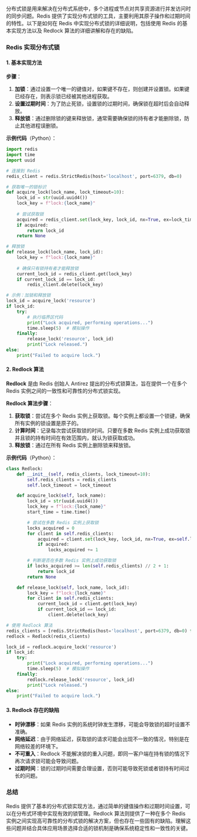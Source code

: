 分布式锁是用来解决在分布式系统中，多个进程或节点对共享资源进行并发访问时的同步问题。Redis 提供了实现分布式锁的工具，主要利用其原子操作和过期时间的特性。以下是如何在 Redis 中实现分布式锁的详细说明，包括使用 Redis 的基本实现方法以及 Redlock 算法的详细讲解和存在的缺陷。

### Redis 实现分布式锁

#### 1. **基本实现方法**

**步骤**：
1. **加锁**：通过设置一个唯一的键值对，如果键不存在，则创建并设置锁。如果键已经存在，则表示锁已经被其他进程获取。
2. **设置过期时间**：为了防止死锁，设置锁的过期时间，确保锁在超时后会自动释放。
3. **释放锁**：通过删除锁的键来释放锁，通常需要确保锁的持有者才能删除锁，防止其他进程误删锁。

**示例代码**（Python）：

```python
import redis
import time
import uuid

# 连接到 Redis
redis_client = redis.StrictRedis(host='localhost', port=6379, db=0)

# 获取唯一的锁标识
def acquire_lock(lock_name, lock_timeout=10):
    lock_id = str(uuid.uuid4())
    lock_key = f"lock:{lock_name}"
    
    # 尝试获取锁
    acquired = redis_client.set(lock_key, lock_id, nx=True, ex=lock_timeout)
    if acquired:
        return lock_id
    return None

# 释放锁
def release_lock(lock_name, lock_id):
    lock_key = f"lock:{lock_name}"
    
    # 确保只有锁持有者才能释放锁
    current_lock_id = redis_client.get(lock_key)
    if current_lock_id == lock_id:
        redis_client.delete(lock_key)

# 示例：加锁和释放锁
lock_id = acquire_lock('resource')
if lock_id:
    try:
        # 执行临界区代码
        print("Lock acquired, performing operations...")
        time.sleep(5)  # 模拟操作
    finally:
        release_lock('resource', lock_id)
        print("Lock released.")
else:
    print("Failed to acquire lock.")
```

#### 2. **Redlock 算法**

**Redlock** 是由 Redis 创始人 Antirez 提出的分布式锁算法，旨在提供一个在多个 Redis 实例之间的一致性和可靠性的分布式锁实现。

**Redlock 算法步骤**：
1. **获取锁**：尝试在多个 Redis 实例上获取锁。每个实例上都设置一个锁键，确保所有实例的锁设置是原子的。
2. **计算时间**：记录每次尝试获取锁的时间。只要在多数 Redis 实例上成功获取锁并且锁的持有时间在有效范围内，就认为锁获取成功。
3. **释放锁**：通过在所有 Redis 实例上删除锁来释放锁。

**示例代码**（Python）：

```python
class Redlock:
    def __init__(self, redis_clients, lock_timeout=10):
        self.redis_clients = redis_clients
        self.lock_timeout = lock_timeout

    def acquire_lock(self, lock_name):
        lock_id = str(uuid.uuid4())
        lock_key = f"lock:{lock_name}"
        start_time = time.time()

        # 尝试在多数 Redis 实例上获取锁
        locks_acquired = 0
        for client in self.redis_clients:
            acquired = client.set(lock_key, lock_id, nx=True, ex=self.lock_timeout)
            if acquired:
                locks_acquired += 1

        # 判断是否在多数 Redis 实例上成功获取锁
        if locks_acquired >= len(self.redis_clients) // 2 + 1:
            return lock_id
        return None

    def release_lock(self, lock_name, lock_id):
        lock_key = f"lock:{lock_name}"
        for client in self.redis_clients:
            current_lock_id = client.get(lock_key)
            if current_lock_id == lock_id:
                client.delete(lock_key)

# 使用 Redlock 算法
redis_clients = [redis.StrictRedis(host='localhost', port=6379, db=0) for _ in range(5)]
redlock = Redlock(redis_clients)

lock_id = redlock.acquire_lock('resource')
if lock_id:
    try:
        print("Lock acquired, performing operations...")
        time.sleep(5)  # 模拟操作
    finally:
        redlock.release_lock('resource', lock_id)
        print("Lock released.")
else:
    print("Failed to acquire lock.")
```

#### 3. **Redlock 存在的缺陷**

- **时钟漂移**：如果 Redis 实例的系统时钟发生漂移，可能会导致锁的超时设置不准确。
- **网络延迟**：由于网络延迟，获取锁的请求可能会出现不一致的情况，特别是在网络较差的环境下。
- **不可重入**：Redlock 不能解决锁的重入问题，即同一客户端在持有锁的情况下再次请求锁可能会导致问题。
- **过期时间**：锁的过期时间需要合理设置，否则可能导致死锁或者锁持有时间过长的问题。

### 总结

Redis 提供了基本的分布式锁实现方法，通过简单的键值操作和过期时间设置，可以在分布式环境中实现有效的锁管理。Redlock 算法则提供了一种在多个 Redis 实例之间实现高可靠性的分布式锁的解决方案，但也存在一些固有的缺陷。理解这些问题并结合具体应用场景选择合适的锁机制是确保系统稳定性和一致性的关键。